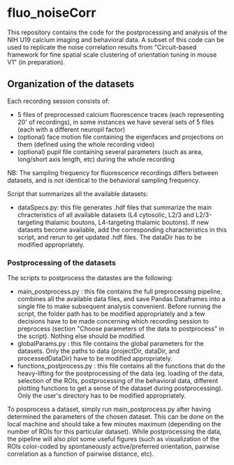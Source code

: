 # fluo_noiseCorr #

This repository contains the code for the postprocessing and analysis of the NIH U19 calcium imaging and behavioral data.
A subset of this code can be used to replicate the noise correlation results from "Circuit-based framework for fine spatial scale clustering of orientation tuning in mouse V1" (in preparation).

## Organization of the datasets ##

Each recording session consists of:
* 5 files of preprocessed calcium fluorescence traces (each representing 20' of recordings), in some instances we have several sets of 5 files (each with a different neuropil factor)
* (optional) face motion file containing the eigenfaces and projections on them (defined using the whole recording video)
* (optional) pupil file containing several parameters (such as area, long/short axis length, etc) during the whole recording

NB: The sampling frequency for fluorescence recordings differs between datasets, and is not identical to the behavioral sampling frequency.

Script that summarizes all the available datasets:
* dataSpecs.py: this file generates .hdf files that summarize the main chracteristics of all available datasets (L4 cytosolic, L2/3 and L2/3-targeting thalamic boutons, L4-targeting thalamic boutons). If new datasets become available, add the corresponding characteristics in this script, and rerun to get updated .hdf files. The dataDir has to be modified appropriately.


### Postprocessing of the datasets ###

The scripts to postprocess the datastes are the following:
* main_postprocess.py : this file contains the full preprocessing pipeline, combines all the available data files, and save Pandas Dataframes into a single file to make subsequent analysis convenient. Before running the script, the folder path has to be modified appropriately and a few decisions have to be made concerning which recording session to preprocess (section "Choose parameters of the data to postprocess" in the script). Nothing else should be modified.
* globalParams.py : this file contains the global parameters for the datasets. Only the paths to data (projectDir, dataDir, and processedDataDir) have to be modified appropriately.
* functions_postprocess.py : this file contains all the functions that do the heavy-lifting for the postprocessing of the data (eg. loading of the data, selection of the ROIs, postprocessing of the behavioral data, different plotting functions to get a sense of the dataset during postprocessing). Only the user's directory has to be modified appropriately.

To posprocess a dataset, simply run main_postprocess.py after having determined the parameters of the chosen dataset. This can be done on the local machine and should take a few minutes maximum (depending on the number of ROIs for this particular dataset). While postprocessing the data, the pipeline will also plot some useful figures (such as visualization of the ROIs color-coded by spontaneously active/preferred orientation, pairwise correlation as a function of pairwise distance, etc).

